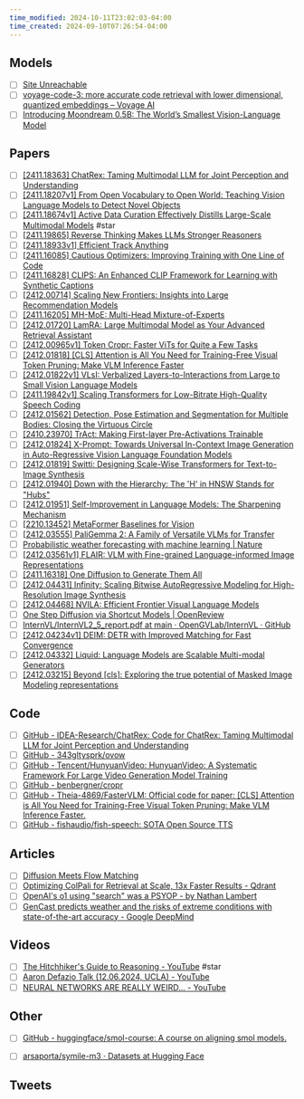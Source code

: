 ```yaml
---
time_modified: 2024-10-11T23:02:03-04:00
time_created: 2024-09-10T07:26:54-04:00
---
```


## Models
- [ ] [Site Unreachable](https://aws.amazon.com/de/ai/generative-ai/nova/understanding/)
- [ ] [voyage-code-3: more accurate code retrieval with lower dimensional, quantized embeddings – Voyage AI](https://blog.voyageai.com/2024/12/04/voyage-code-3/)
- [ ] [Introducing Moondream 0.5B: The World’s Smallest Vision-Language Model](https://moondream.ai/blog/introducing-moondream-0-5b)
## Papers
- [ ] [\[2411.18363\] ChatRex: Taming Multimodal LLM for Joint Perception and Understanding](https://arxiv.org/abs/2411.18363)
- [ ] [\[2411.18207v1\] From Open Vocabulary to Open World: Teaching Vision Language Models to Detect Novel Objects](https://arxiv.org/abs/2411.18207v1)
- [ ] [\[2411.18674v1\] Active Data Curation Effectively Distills Large-Scale Multimodal Models](https://arxiv.org/abs/2411.18674v1) #star
- [ ] [\[2411.19865\] Reverse Thinking Makes LLMs Stronger Reasoners](https://arxiv.org/abs/2411.19865)
- [ ] [\[2411.18933v1\] Efficient Track Anything](https://arxiv.org/abs/2411.18933v1)
- [ ] [\[2411.16085\] Cautious Optimizers: Improving Training with One Line of Code](https://arxiv.org/abs/2411.16085)
- [ ] [\[2411.16828\] CLIPS: An Enhanced CLIP Framework for Learning with Synthetic Captions](https://arxiv.org/abs/2411.16828)
- [ ] [\[2412.00714\] Scaling New Frontiers: Insights into Large Recommendation Models](https://arxiv.org/abs/2412.00714)
- [ ] [\[2411.16205\] MH-MoE: Multi-Head Mixture-of-Experts](https://arxiv.org/abs/2411.16205)
- [ ] [\[2412.01720\] LamRA: Large Multimodal Model as Your Advanced Retrieval Assistant](https://arxiv.org/abs/2412.01720)
- [ ] [\[2412.00965v1\] Token Cropr: Faster ViTs for Quite a Few Tasks](https://arxiv.org/abs/2412.00965v1)
- [ ] [\[2412.01818\] \[CLS\] Attention is All You Need for Training-Free Visual Token Pruning: Make VLM Inference Faster](https://arxiv.org/abs/2412.01818)
- [ ] [\[2412.01822v1\] VLsI: Verbalized Layers-to-Interactions from Large to Small Vision Language Models](https://arxiv.org/abs/2412.01822v1)
- [ ] [\[2411.19842v1\] Scaling Transformers for Low-Bitrate High-Quality Speech Coding](https://arxiv.org/abs/2411.19842v1)
- [ ] [\[2412.01562\] Detection, Pose Estimation and Segmentation for Multiple Bodies: Closing the Virtuous Circle](https://arxiv.org/abs/2412.01562)
- [ ] [\[2410.23970\] TrAct: Making First-layer Pre-Activations Trainable](https://arxiv.org/abs/2410.23970)
- [ ] [\[2412.01824\] X-Prompt: Towards Universal In-Context Image Generation in Auto-Regressive Vision Language Foundation Models](https://arxiv.org/abs/2412.01824)
- [ ] [\[2412.01819\] Switti: Designing Scale-Wise Transformers for Text-to-Image Synthesis](https://arxiv.org/abs/2412.01819)
- [ ] [\[2412.01940\] Down with the Hierarchy: The 'H' in HNSW Stands for "Hubs"](https://arxiv.org/abs/2412.01940)
- [ ] [\[2412.01951\] Self-Improvement in Language Models: The Sharpening Mechanism](https://arxiv.org/abs/2412.01951)
- [ ] [\[2210.13452\] MetaFormer Baselines for Vision](https://arxiv.org/abs/2210.13452)
- [ ] [\[2412.03555\] PaliGemma 2: A Family of Versatile VLMs for Transfer](https://arxiv.org/abs/2412.03555)
- [ ] [Probabilistic weather forecasting with machine learning | Nature](https://www.nature.com/articles/s41586-024-08252-9)
- [ ] [\[2412.03561v1\] FLAIR: VLM with Fine-grained Language-informed Image Representations](https://arxiv.org/abs/2412.03561v1)
- [ ] [\[2411.16318\] One Diffusion to Generate Them All](https://arxiv.org/abs/2411.16318)
- [ ] [\[2412.04431\] Infinity: Scaling Bitwise AutoRegressive Modeling for High-Resolution Image Synthesis](https://arxiv.org/abs/2412.04431)
- [ ] [\[2412.04468\] NVILA: Efficient Frontier Visual Language Models](https://arxiv.org/abs/2412.04468)
- [ ] [One Step Diffusion via Shortcut Models | OpenReview](https://openreview.net/forum?id=OlzB6LnXcS)
- [ ] [InternVL/InternVL2\_5\_report.pdf at main · OpenGVLab/InternVL · GitHub](https://github.com/OpenGVLab/InternVL/blob/main/InternVL2_5_report.pdf)
- [ ] [\[2412.04234v1\] DEIM: DETR with Improved Matching for Fast Convergence](https://arxiv.org/abs/2412.04234v1)
- [ ] [\[2412.04332\] Liquid: Language Models are Scalable Multi-modal Generators](https://arxiv.org/abs/2412.04332)
- [ ] [\[2412.03215\] Beyond \[cls\]: Exploring the true potential of Masked Image Modeling representations](https://arxiv.org/abs/2412.03215)

## Code
- [ ] [GitHub - IDEA-Research/ChatRex: Code for ChatRex: Taming Multimodal LLM for Joint Perception and Understanding](https://github.com/IDEA-Research/ChatRex)
- [ ] [GitHub - 343gltysprk/ovow](https://github.com/343gltysprk/ovow)
- [ ] [GitHub - Tencent/HunyuanVideo: HunyuanVideo: A Systematic Framework For Large Video Generation Model Training](https://github.com/Tencent/HunyuanVideo)
- [ ] [GitHub - benbergner/cropr](https://github.com/benbergner/cropr)
- [ ] [GitHub - Theia-4869/FasterVLM: Official code for paper: \[CLS\] Attention is All You Need for Training-Free Visual Token Pruning: Make VLM Inference Faster.](https://github.com/Theia-4869/FasterVLM)
- [ ] [GitHub - fishaudio/fish-speech: SOTA Open Source TTS](https://github.com/fishaudio/fish-speech)

## Articles
- [ ] [Diffusion Meets Flow Matching](https://diffusionflow.github.io/)
- [ ] [Optimizing ColPali for Retrieval at Scale, 13x Faster Results - Qdrant](https://qdrant.tech/blog/colpali-qdrant-optimization/)
- [ ] [OpenAI's o1 using "search" was a PSYOP - by Nathan Lambert](https://www.interconnects.ai/p/openais-o1-using-search-was-a-psyop)
- [ ] [GenCast predicts weather and the risks of extreme conditions with state-of-the-art accuracy - Google DeepMind](https://deepmind.google/discover/blog/gencast-predicts-weather-and-the-risks-of-extreme-conditions-with-sota-accuracy/)

## Videos
- [ ] [The Hitchhiker's Guide to Reasoning - YouTube](https://youtu.be/S5l5OvJ01ws?si=0IIwmoMhh5xeDJVv) #star
- [ ] [Aaron Defazio Talk (12.06.2024, UCLA) - YouTube](https://www.youtube.com/watch?v=QUgi3-XuZ3g)
- [ ] [NEURAL NETWORKS ARE REALLY WEIRD... - YouTube](https://www.youtube.com/watch?v=YpFaPKOeNME)

## Other
- [ ] [GitHub - huggingface/smol-course: A course on aligning smol models.](https://github.com/huggingface/smol-course)
- [ ] [arsaporta/symile-m3 · Datasets at Hugging Face](https://huggingface.co/datasets/arsaporta/symile-m3)


## Tweets
